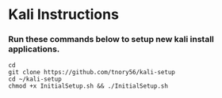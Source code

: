 # Kali Instructions

### Run these commands below to setup new kali install applications.

```
cd
git clone https://github.com/tnory56/kali-setup
cd ~/kali-setup
chmod +x InitialSetup.sh && ./InitialSetup.sh
```
